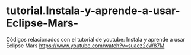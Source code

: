 # tutorial.Instala-y-aprende-a-usar-Eclipse-Mars-
Códigos relacionados con el tutorial de youtube: Instala y aprende a usar Eclipse Mars 
https://www.youtube.com/watch?v=suaez2cW87M
